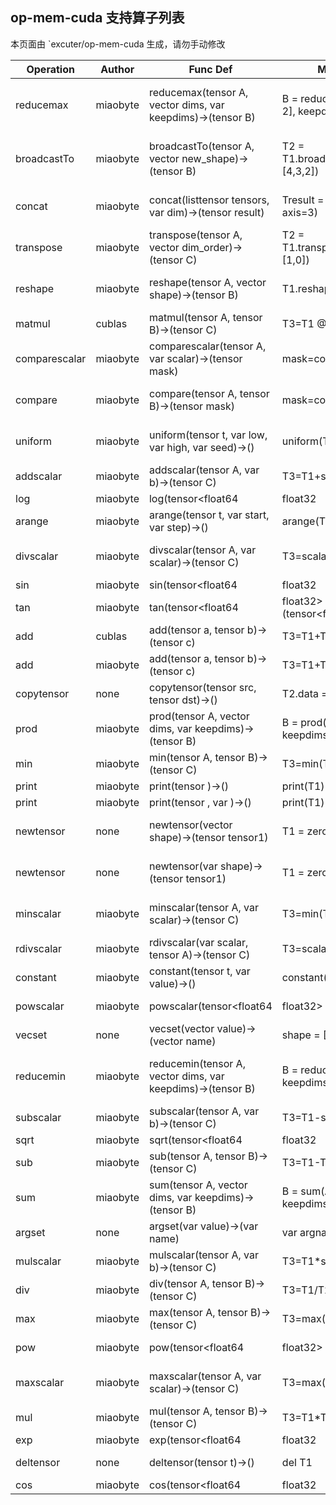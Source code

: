## op-mem-cuda 支持算子列表 

本页面由 `excuter/op-mem-cuda 生成，请勿手动修改 

| Operation | Author | Func Def | Math Formula | IR Instruction |
|-----------|--------|------------|--------------|----------------|
| reducemax | miaobyte | reducemax(tensor<any> A, vector<int32> dims, var<bool> keepdims)->(tensor<any> B) | B = reducemax(A, axis=[1 2], keepdims=false) | reducemax(tensor<any> A, vector<int32> dims, var<bool> keepdims)->(tensor<any> B) |
| broadcastTo | miaobyte | broadcastTo(tensor<any> A, vector<int32> new_shape)->(tensor<any> B) | T2 = T1.broadcastTo(new_shape=[4,3,2]) | broadcastTo(tensor<any> A, vector<int32> new_shape)->(tensor<any> B) |
| concat | miaobyte | concat(listtensor<any> tensors, var<int32> dim)->(tensor<any> result) | Tresult = concat([T1, T2...], axis=3) | concat(listtensor<any> tensors, var<int32> dim)->(tensor<any> result) |
| transpose | miaobyte | transpose(tensor<any> A, vector<int32> dim_order)->(tensor<any> C) | T2 = T1.transpose(dimorder=[1,0]) | transpose(tensor<any> A, vector<int32> dim_order)->(tensor<any> C) |
| reshape | miaobyte | reshape(tensor<any> A, vector<int32> shape)->(tensor<any> B) | T1.reshape(shape)->T2 | reshape(tensor<any> A, vector<int32> shape)->(tensor<any> B) |
| matmul | cublas | matmul(tensor<any> A, tensor<any> B)->(tensor<any> C) | T3=T1 @ T2 | matmul(tensor<any> A, tensor<any> B)->(tensor<any> C) |
| comparescalar | miaobyte | comparescalar(tensor<any> A, var<any> scalar)->(tensor<int8> mask) | mask=compare(T1, scalar) | comparescalar(tensor<any> A, var<any> scalar)->(tensor<int8> mask) |
| compare | miaobyte | compare(tensor<any> A, tensor<any> B)->(tensor<int8> mask) | mask=compare(T1, T2) | compare(tensor<any> A, tensor<any> B)->(tensor<int8> mask) |
| uniform | miaobyte | uniform(tensor<any> t, var<any> low, var<any> high, var<int32> seed)->() | uniform(T1,low,high,seed) | uniform(tensor<any> t, var<any> low, var<any> high, var<int32> seed)->() |
| addscalar | miaobyte | addscalar(tensor<any> A, var<any> b)->(tensor<any> C) | T3=T1+scalar | addscalar(tensor<any> A, var<any> b)->(tensor<any> C) |
| log | miaobyte | log(tensor<float64|float32|float16|bfloat16> A)->(tensor<float64|float32|float16|bfloat16> C) | T3=log(T1) | log(tensor<float64|float32|float16|bfloat16> A)->(tensor<float64|float32|float16|bfloat16> C) |
| arange | miaobyte | arange(tensor<any> t, var<any> start, var<any> step)->() | arange(T1,start,step) | arange(tensor<any> t, var<any> start, var<any> step)->() |
| divscalar | miaobyte | divscalar(tensor<any> A, var<any> scalar)->(tensor<any> C) | T3=scalar/T1 | divscalar(tensor<any> A, var<any> scalar)->(tensor<any> C) |
| sin | miaobyte | sin(tensor<float64|float32|float16|bfloat16> A)->(tensor<float64|float32|float16|bfloat16> C) | T3=sin(T1) | sin(tensor<float64|float32|float16|bfloat16> A)->(tensor<float64|float32|float16|bfloat16> C) |
| tan | miaobyte | tan(tensor<float64|float32> A)->(tensor<float64|float32> C) | T3=tan(T1) | tan(tensor<float64|float32> A)->(tensor<float64|float32> C) |
| add | cublas | add(tensor<any> a, tensor<any> b)->(tensor<any> c) | T3=T1+T2 | add(tensor<any> a, tensor<any> b)->(tensor<any> c) |
| add | miaobyte | add(tensor<any> a, tensor<any> b)->(tensor<any> c) | T3=T1+T2 | add(tensor<any> a, tensor<any> b)->(tensor<any> c) |
| copytensor |  none  | copytensor(tensor<any> src, tensor<any> dst)->() | T2.data = T1.data | copytensor(tensor<any> src, tensor<any> dst)->() |
| prod | miaobyte | prod(tensor<any> A, vector<int32> dims, var<bool> keepdims)->(tensor<any> B) | B = prod(A, axis=[1 2], keepdims=false) | prod(tensor<any> A, vector<int32> dims, var<bool> keepdims)->(tensor<any> B) |
| min | miaobyte | min(tensor<any> A, tensor<any> B)->(tensor<any> C) | T3=min(T1, T2) | min(tensor<any> A, tensor<any> B)->(tensor<any> C) |
| print | miaobyte | print(tensor<any> )->() | print(T1) | print(tensor<any> )->() |
| print | miaobyte | print(tensor<any> , var<string> )->() | print(T1) | print(tensor<any> , var<string> )->() |
| newtensor |  none  | newtensor(vector<int32> shape)->(tensor<any> tensor1) | T1 = zeros(shape) | newtensor(vector<int32> shape)->(tensor<any> tensor1) |
| newtensor |  none  | newtensor(var<string> shape)->(tensor<any> tensor1) | T1 = zeros(shape) | newtensor(var<string> shape)->(tensor<any> tensor1) |
| minscalar | miaobyte | minscalar(tensor<any> A, var<any> scalar)->(tensor<any> C) | T3=min(T1, scalar) | minscalar(tensor<any> A, var<any> scalar)->(tensor<any> C) |
| rdivscalar | miaobyte | rdivscalar(var<any> scalar, tensor<any> A)->(tensor<any> C) | T3=scalar/T1 | rdivscalar(var<any> scalar, tensor<any> A)->(tensor<any> C) |
| constant | miaobyte | constant(tensor<any> t, var<any> value)->() | constant(T1) | constant(tensor<any> t, var<any> value)->() |
| powscalar | miaobyte | powscalar(tensor<float64|float32> A, var<float64|int32> scalar)->(tensor<float64|float32> C) | T3=pow(T1, scalar) | powscalar(tensor<float64|float32> A, var<float64|int32> scalar)->(tensor<float64|float32> C) |
| vecset |  none  | vecset(vector<any> value)->(vector<any> name) | shape = [3  4  5] | vecset(vector<any> value)->(vector<any> name) |
| reducemin | miaobyte | reducemin(tensor<any> A, vector<int32> dims, var<bool> keepdims)->(tensor<any> B) | B = reducemin(A, axis=[1 2], keepdims=false) | reducemin(tensor<any> A, vector<int32> dims, var<bool> keepdims)->(tensor<any> B) |
| subscalar | miaobyte | subscalar(tensor<any> A, var<any> b)->(tensor<any> C) | T3=T1-scalar | subscalar(tensor<any> A, var<any> b)->(tensor<any> C) |
| sqrt | miaobyte | sqrt(tensor<float64|float32|float16|bfloat16> A)->(tensor<float64|float32|float16|bfloat16> C) | T3=sqrt(T1) | sqrt(tensor<float64|float32|float16|bfloat16> A)->(tensor<float64|float32|float16|bfloat16> C) |
| sub | miaobyte | sub(tensor<any> A, tensor<any> B)->(tensor<any> C) | T3=T1-T2 | sub(tensor<any> A, tensor<any> B)->(tensor<any> C) |
| sum | miaobyte | sum(tensor<any> A, vector<int32> dims, var<bool> keepdims)->(tensor<any> B) | B = sum(A, axis=[1 2], keepdims=false) | sum(tensor<any> A, vector<int32> dims, var<bool> keepdims)->(tensor<any> B) |
| argset |  none  | argset(var<any> value)->(var<any> name) | var argname = argvalue | argset(var<any> value)->(var<any> name) |
| mulscalar | miaobyte | mulscalar(tensor<any> A, var<any> b)->(tensor<any> C) | T3=T1*scalar | mulscalar(tensor<any> A, var<any> b)->(tensor<any> C) |
| div | miaobyte | div(tensor<any> A, tensor<any> B)->(tensor<any> C) | T3=T1/T2 | div(tensor<any> A, tensor<any> B)->(tensor<any> C) |
| max | miaobyte | max(tensor<any> A, tensor<any> B)->(tensor<any> C) | T3=max(T1, T2) | max(tensor<any> A, tensor<any> B)->(tensor<any> C) |
| pow | miaobyte | pow(tensor<float64|float32> A, tensor<float64|float32> B)->(tensor<float64|float32> C) | T3=pow(T1, T2) | pow(tensor<float64|float32> A, tensor<float64|float32> B)->(tensor<float64|float32> C) |
| maxscalar | miaobyte | maxscalar(tensor<any> A, var<any> scalar)->(tensor<any> C) | T3=max(T1, scalar) | maxscalar(tensor<any> A, var<any> scalar)->(tensor<any> C) |
| mul | miaobyte | mul(tensor<any> A, tensor<any> B)->(tensor<any> C) | T3=T1*T2 | mul(tensor<any> A, tensor<any> B)->(tensor<any> C) |
| exp | miaobyte | exp(tensor<float64|float32|float16|bfloat16> A)->(tensor<float64|float32|float16|bfloat16> C) | T3=exp(T1) | exp(tensor<float64|float32|float16|bfloat16> A)->(tensor<float64|float32|float16|bfloat16> C) |
| deltensor |  none  | deltensor(tensor<any> t)->() | del T1 | deltensor(tensor<any> t)->() |
| cos | miaobyte | cos(tensor<float64|float32|float16|bfloat16> A)->(tensor<float64|float32|float16|bfloat16> C) | T3=cos(T1) | cos(tensor<float64|float32|float16|bfloat16> A)->(tensor<float64|float32|float16|bfloat16> C) |
